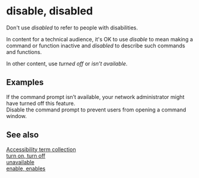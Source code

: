 # disable, disabled

Don't use *disabled* to refer to people with disabilities.

In content for a technical audience, it's OK to use *disable* to mean making a command or function inactive and *disabled* to describe such commands and functions.

In other content, use *turned off* or *isn’t available*.

## Examples

If the command prompt isn’t available, your network administrator might have turned off this feature.  
Disable the command prompt to prevent users from opening a command window.

## See also

[Accessibility term collection](../term-collections/accessibility-terms.md)  
[turn on, turn off](../t/turn-on-turn-off.md)  
[unavailable](../u/unavailable.md)  
[enable, enables](../e/enable-enables.md)
